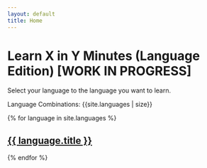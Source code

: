 ```yaml
---
layout: default
title: Home
---
```


# Learn X in Y Minutes (Language Edition) [WORK IN PROGRESS]

Select your language to the language you want to learn.

Language Combinations: {{site.languages | size}}

{% for language in site.languages %}
  <h2>
     <a href="{{ language.url | prepend: site.baseurl }}">{{ language.title }}</a>
  </h2>
{% endfor %}
